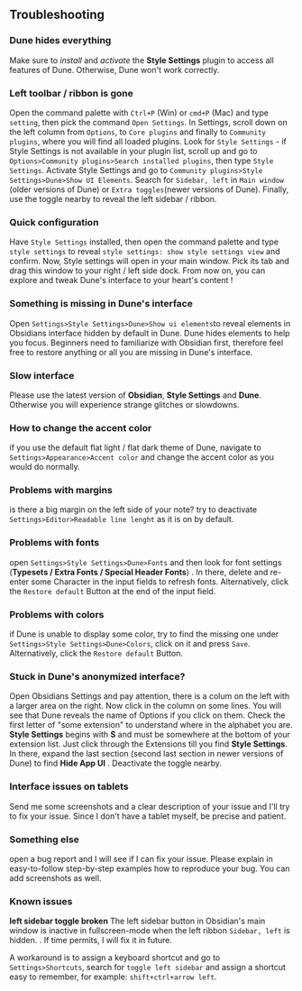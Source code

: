 ## Troubleshooting
### Dune hides everything
Make sure to _install_ and _activate_ the **Style Settings** plugin to access all features of Dune. Otherwise, Dune won't work correctly.

### Left toolbar / ribbon is gone
Open the command palette with `Ctrl+P` (Win) or `cmd+P` (Mac) and type `setting`, then pick the command `Open Settings`. In Settings, scroll down on the left column from `Options`, to `Core plugins` and finally to `Community plugins`, where you will find all loaded plugins. Look for `Style Settings` - if Style Settings is not available in your plugin list, scroll up and go to `Options>Community plugins>Search installed plugins`, then type `Style Settings`. Activate Style Settings and go to `Community plugins>Style Settings>Dune>Show UI Elements`. Search for `Sidebar, left` in `Main window` (older versions of Dune) or `Extra toggles`(newer versions of Dune). Finally, use the toggle nearby to reveal the left sidebar / ribbon.

### Quick configuration
Have `Style Settings` installed, then open the command palette and type `style settings` to reveal `style settings: show style settings view` and confirm. Now, Style settings will open in your main window. Pick its tab and drag this window to your right / left side dock. From now on, you can explore and tweak Dune's interface to your heart's content !

### Something is missing in Dune's interface
Open `Settings>Style Settings>Dune>Show ui elements`to reveal elements in Obsidians interface hidden by default in Dune. Dune hides elements to help you focus. Beginners need to familiarize with Obsidian first, therefore feel free to restore anything or all you are missing in Dune's interface.

### Slow interface
Please use the latest version of **Obsidian**, **Style Settings** and **Dune**. Otherwise you will experience strange glitches or slowdowns.

### How to change the accent color 
if you use the default flat light / flat dark theme of Dune, navigate to `Settings>Appearance>Accent color` and change the accent color as you would do normally. 

### Problems with margins
is there a big margin on the left side of your note? try to deactivate `Settings>Editor>Readable line lenght` as it is on by default.

### Problems with fonts
open `Settings>Style Settings>Dune>Fonts` and then look for font settings (**Typesets / Extra Fonts / Special Header Fonts**) . In there, delete and re-enter some Character in the input fields to refresh fonts. Alternatively, click the `Restore default` Button at the end of the input field.

### Problems with colors
if Dune is unable to display some color, try to find the missing one under `Settings>Style Settings>Dune>Colors`, click on it and press `Save`. Alternatively, click the `Restore default` Button.

### Stuck in Dune's anonymized interface?
Open Obsidians Settings and pay attention, there is a colum on the left with a larger area on the right. Now click in the column on some lines. You will see that Dune reveals the name of Options if you click on them. Check the first letter of "some extension" to understand where in the alphabet you are. **Style Settings** begins with **S** and must be somewhere at the bottom of your extension list. Just click through the Extensions till you find **Style Settings**. In there, expand the last section (second last section in newer versions of Dune) to find **Hide App UI** . Deactivate the toggle nearby.

### Interface issues on tablets
Send me some screenshots and a clear description of your issue and I'll try to fix your issue. Since I don't have a tablet myself, be precise and patient.

### Something else
open a bug report and I will see if I can fix your issue. Please explain in easy-to-follow step-by-step examples how to reproduce your bug. You can add screenshots as well.

### Known issues
**left sidebar toggle broken**
The left sidebar button in Obsidian's main window is inactive in fullscreen-mode when the left ribbon `Sidebar, left` is hidden. . If time permits, I will fix it in future.

A workaround is to assign a keyboard shortcut and go to `Settings>Shortcuts`, search for `toggle left sidebar` and assign a shortcut easy to remember, for example: `shift+ctrl+arrow left`.
